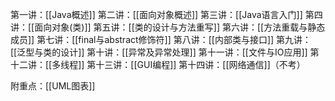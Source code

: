 第一讲：[[Java概述]]
第二讲：[[面向对象概述]]
第三讲：[[Java语言入门]]
第四讲：[[面向对象(类)]]
第五讲：[[类的设计与方法重写]]
第六讲：[[方法重载与静态成员]]
第七讲：[[final与abstract修饰符]]
第八讲：[[内部类与接口]]
第九讲：[[泛型与类的设计]]
第十讲：[[异常及异常处理]]
第十一讲：[[文件与IO应用]]
第十二讲：[[多线程]]
第十三讲：[[GUI编程]]
第十四讲：[[网络通信]]（不考）

附重点：[[UML图表]]
